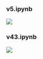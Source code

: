 ### v5.ipynb
<a href="https://colab.research.google.com/github/nickschizas/numer-ai/blob/main/notebooks/v5.ipynb"> <img src="https://colab.research.google.com/assets/colab-badge.svg" /> </a>  

### v43.ipynb
<a href="https://colab.research.google.com/github/nickschizas/numer-ai/blob/main/notebooks/v43.ipynb"> <img src="https://colab.research.google.com/assets/colab-badge.svg" /> </a>  
